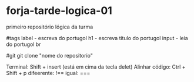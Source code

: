 # forja-tarde-logica-01
primeiro repositório lógica da turma

#tags
label - escreva do portugol
h1 - escreva titulo do portugol
input - leia do portugol br

#git
git clone "nome do repositorio"

Terminal: Shift + insert (está em cima da tecla delet)
Alinhar código: Ctrl + Shift + p
difeerente: !==
igual: ===